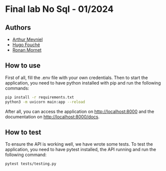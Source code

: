 # Final lab No Sql - 01/2024

## Authors

- [Arthur Meyniel](https://github.com/ArthurMynl)
- [Hugo Fouché](https://github.com/Fouche-Hugo)
- [Ronan Mornet](https://github.com/Warfird)

## How to use

First of all, fill the .env file with your own credentials.
Then to start the application, you need to have python installed with pip and run the following commands:

```bash
pip install -r requirements.txt
python3 -m uvicorn main:app --reload
```

After all, you can access the application on [http://localhost:8000](http://localhost:8000) and the documentation on [http://localhost:8000/docs](http://localhost:8000/docs).

## How to test

To ensure the API is working well, we have wrote some tests.
To test the application, you need to have pytest installed, the API running and run the following command:

```bash
pytest tests/testing.py
```
